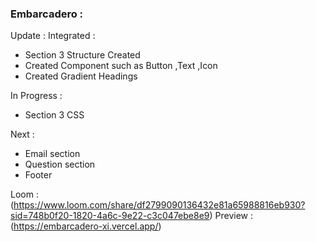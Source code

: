 ### Embarcadero :
Update : 
Integrated  :
- Section 3 Structure Created
- Created Component such as Button ,Text ,Icon
- Created Gradient Headings 



In Progress : 
- Section 3 CSS


Next : 
- Email section
- Question section
- Footer


Loom : (https://www.loom.com/share/df2799090136432e81a65988816eb930?sid=748b0f20-1820-4a6c-9e22-c3c047ebe8e9)
Preview : (https://embarcadero-xi.vercel.app/)
